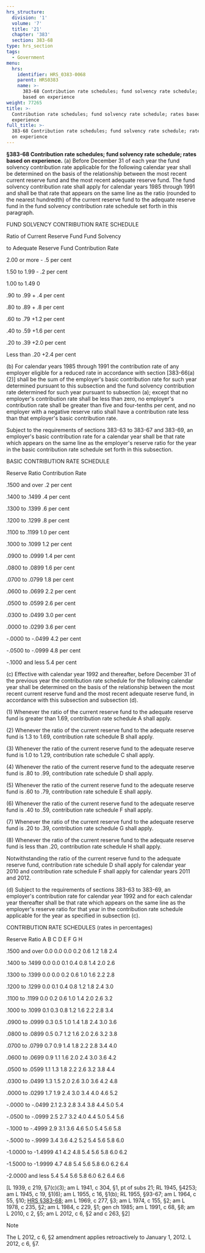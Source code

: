 ```yaml
---
hrs_structure:
  division: '1'
  volume: '7'
  title: '21'
  chapter: '383'
  section: 383-68
type: hrs_section
tags:
  - Government
menu:
  hrs:
    identifier: HRS_0383-0068
    parent: HRS0383
    name: >-
      383-68 Contribution rate schedules; fund solvency rate schedule; rates
      based on experience
weight: 77265
title: >-
  Contribution rate schedules; fund solvency rate schedule; rates based on
  experience
full_title: >-
  383-68 Contribution rate schedules; fund solvency rate schedule; rates based
  on experience
---
```

**§383-68 Contribution rate schedules; fund solvency rate schedule; rates based on experience.** (a) Before December 31 of each year the fund solvency contribution rate applicable for the following calendar year shall be determined on the basis of the relationship between the most recent current reserve fund and the most recent adequate reserve fund. The fund solvency contribution rate shall apply for calendar years 1985 through 1991 and shall be that rate that appears on the same line as the ratio (rounded to the nearest hundredth) of the current reserve fund to the adequate reserve fund in the fund solvency contribution rate schedule set forth in this paragraph.

FUND SOLVENCY CONTRIBUTION RATE SCHEDULE

Ratio of Current Reserve Fund Fund Solvency

to Adequate Reserve Fund Contribution Rate

2.00 or more - .5 per cent

1.50 to 1.99 - .2 per cent

1.00 to 1.49 0

.90 to .99 + .4 per cent

.80 to .89 + .8 per cent

.60 to .79 +1.2 per cent

.40 to .59 +1.6 per cent

.20 to .39 +2.0 per cent

Less than .20 +2.4 per cent

(b) For calendar years 1985 through 1991 the contribution rate of any employer eligible for a reduced rate in accordance with section [383-66(a)(2)] shall be the sum of the employer's basic contribution rate for such year determined pursuant to this subsection and the fund solvency contribution rate determined for such year pursuant to subsection (a); except that no employer's contribution rate shall be less than zero, no employer's contribution rate shall be greater than five and four-tenths per cent, and no employer with a negative reserve ratio shall have a contribution rate less than that employer's basic contribution rate.

Subject to the requirements of sections 383-63 to 383-67 and 383-69, an employer's basic contribution rate for a calendar year shall be that rate which appears on the same line as the employer's reserve ratio for the year in the basic contribution rate schedule set forth in this subsection.

BASIC CONTRIBUTION RATE SCHEDULE

Reserve Ratio Contribution Rate

.1500 and over .2 per cent

.1400 to .1499 .4 per cent

.1300 to .1399 .6 per cent

.1200 to .1299 .8 per cent

.1100 to .1199 1.0 per cent

.1000 to .1099 1.2 per cent

.0900 to .0999 1.4 per cent

.0800 to .0899 1.6 per cent

.0700 to .0799 1.8 per cent

.0600 to .0699 2.2 per cent

.0500 to .0599 2.6 per cent

.0300 to .0499 3.0 per cent

.0000 to .0299 3.6 per cent

-.0000 to -.0499 4.2 per cent

-.0500 to -.0999 4.8 per cent

-.1000 and less 5.4 per cent

(c) Effective with calendar year 1992 and thereafter, before December 31 of the previous year the contribution rate schedule for the following calendar year shall be determined on the basis of the relationship between the most recent current reserve fund and the most recent adequate reserve fund, in accordance with this subsection and subsection (d).

(1) Whenever the ratio of the current reserve fund to the adequate reserve fund is greater than 1.69, contribution rate schedule A shall apply.

(2) Whenever the ratio of the current reserve fund to the adequate reserve fund is 1.3 to 1.69, contribution rate schedule B shall apply.

(3) Whenever the ratio of the current reserve fund to the adequate reserve fund is 1.0 to 1.29, contribution rate schedule C shall apply.

(4) Whenever the ratio of the current reserve fund to the adequate reserve fund is .80 to .99, contribution rate schedule D shall apply.

(5) Whenever the ratio of the current reserve fund to the adequate reserve fund is .60 to .79, contribution rate schedule E shall apply.

(6) Whenever the ratio of the current reserve fund to the adequate reserve fund is .40 to .59, contribution rate schedule F shall apply.

(7) Whenever the ratio of the current reserve fund to the adequate reserve fund is .20 to .39, contribution rate schedule G shall apply.

(8) Whenever the ratio of the current reserve fund to the adequate reserve fund is less than .20, contribution rate schedule H shall apply.

Notwithstanding the ratio of the current reserve fund to the adequate reserve fund, contribution rate schedule D shall apply for calendar year 2010 and contribution rate schedule F shall apply for calendar years 2011 and 2012.

(d) Subject to the requirements of sections 383-63 to 383-69, an employer's contribution rate for calendar year 1992 and for each calendar year thereafter shall be that rate which appears on the same line as the employer's reserve ratio for that year in the contribution rate schedule applicable for the year as specified in subsection (c).

CONTRIBUTION RATE SCHEDULES (rates in percentages)

Reserve Ratio A B C D E F G H

.1500 and over 0.0 0.0 0.0 0.2 0.6 1.2 1.8 2.4

.1400 to .1499 0.0 0.0 0.1 0.4 0.8 1.4 2.0 2.6

.1300 to .1399 0.0 0.0 0.2 0.6 1.0 1.6 2.2 2.8

.1200 to .1299 0.0 0.1 0.4 0.8 1.2 1.8 2.4 3.0

.1100 to .1199 0.0 0.2 0.6 1.0 1.4 2.0 2.6 3.2

.1000 to .1099 0.1 0.3 0.8 1.2 1.6 2.2 2.8 3.4

.0900 to .0999 0.3 0.5 1.0 1.4 1.8 2.4 3.0 3.6

.0800 to .0899 0.5 0.7 1.2 1.6 2.0 2.6 3.2 3.8

.0700 to .0799 0.7 0.9 1.4 1.8 2.2 2.8 3.4 4.0

.0600 to .0699 0.9 1.1 1.6 2.0 2.4 3.0 3.6 4.2

.0500 to .0599 1.1 1.3 1.8 2.2 2.6 3.2 3.8 4.4

.0300 to .0499 1.3 1.5 2.0 2.6 3.0 3.6 4.2 4.8

.0000 to .0299 1.7 1.9 2.4 3.0 3.4 4.0 4.6 5.2

-.0000 to -.0499 2.1 2.3 2.8 3.4 3.8 4.4 5.0 5.4

-.0500 to -.0999 2.5 2.7 3.2 4.0 4.4 5.0 5.4 5.6

-.1000 to -.4999 2.9 3.1 3.6 4.6 5.0 5.4 5.6 5.8

-.5000 to -.9999 3.4 3.6 4.2 5.2 5.4 5.6 5.8 6.0

-1.0000 to -1.4999 4.1 4.2 4.8 5.4 5.6 5.8 6.0 6.2

-1.5000 to -1.9999 4.7 4.8 5.4 5.6 5.8 6.0 6.2 6.4

-2.0000 and less 5.4 5.4 5.6 5.8 6.0 6.2 6.4 6.6

[L 1939, c 219, §7(c)(3); am L 1941, c 304, §1, pt of subs 21; RL 1945, §4253; am L 1945, c 19, §1(6); am L 1955, c 16, §1(b); RL 1955, §93-67; am L 1964, c 55, §10; [HRS §383-68](/title-21/chapter-383/section-383-68/); am L 1969, c 277, §3; am L 1974, c 155, §2; am L 1978, c 235, §2; am L 1984, c 229, §1; gen ch 1985; am L 1991, c 68, §8; am L 2010, c 2, §5; am L 2012, c 6, §2 and c 263, §2]

Note

The L 2012, c 6, §2 amendment applies retroactively to January 1, 2012\. L 2012, c 6, §7.